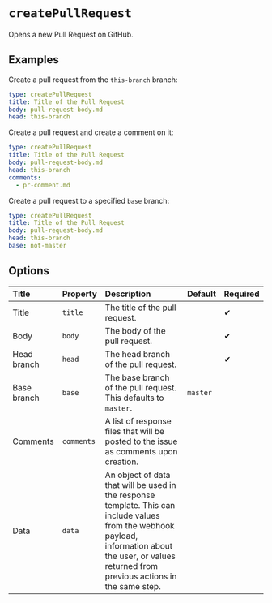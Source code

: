 # `createPullRequest`

Opens a new Pull Request on GitHub.

## Examples

Create a pull request from the `this-branch` branch:

```yaml
type: createPullRequest
title: Title of the Pull Request
body: pull-request-body.md
head: this-branch
```

Create a pull request and create a comment on it:

```yaml
type: createPullRequest
title: Title of the Pull Request
body: pull-request-body.md
head: this-branch
comments:
  - pr-comment.md
```

Create a pull request to a specified `base` branch:

```yaml
type: createPullRequest
title: Title of the Pull Request
body: pull-request-body.md
head: this-branch
base: not-master
```

## Options

| Title | Property | Description | Default | Required |
| :---- | :--- | :---------- | :------ | :------- |
| Title | `title` | The title of the pull request. |  | ✔ |
| Body | `body` | The body of the pull request. |  | ✔ |
| Head branch | `head` | The head branch of the pull request. |  | ✔ |
| Base branch | `base` | The base branch of the pull request. This defaults to `master`. | `master` |  |
| Comments | `comments` | A list of response files that will be posted to the issue as comments upon creation. |  |  |
| Data | `data` | An object of data that will be used in the response template. This can include values from the webhook payload, information about the user, or values returned from previous actions in the same step. |  |  |


